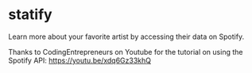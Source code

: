 # statify
Learn more about your favorite artist by accessing their data on Spotify.


Thanks to CodingEntrepreneurs on Youtube for the tutorial on using the Spotify API: https://youtu.be/xdq6Gz33khQ